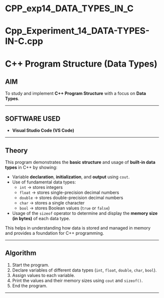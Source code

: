 # CPP_exp14_DATA_TYPES_IN_C
# Cpp_Experiment_14_DATA-TYPES-IN-C.cpp

# C++ Program Structure (Data Types)

## AIM
To study and implement **C++ Program Structure** with a focus on **Data Types**.

---

## SOFTWARE USED
- **Visual Studio Code (VS Code)**

---

## Theory
This program demonstrates the **basic structure** and usage of **built-in data types** in C++ by showing:

- Variable **declaration**, **initialization**, and **output** using `cout`.  
- Use of fundamental data types:
  - `int` → stores integers  
  - `float` → stores single-precision decimal numbers  
  - `double` → stores double-precision decimal numbers  
  - `char` → stores a single character  
  - `bool` → stores Boolean values (`true` or `false`)  
- Usage of the `sizeof` operator to determine and display the **memory size (in bytes)** of each data type.  

This helps in understanding how data is stored and managed in memory and provides a foundation for C++ programming.

---

## Algorithm
1. Start the program.  
2. Declare variables of different data types (`int`, `float`, `double`, `char`, `bool`).  
3. Assign values to each variable.  
4. Print the values and their memory sizes using `cout` and `sizeof()`.  
5. End the program.  

---
